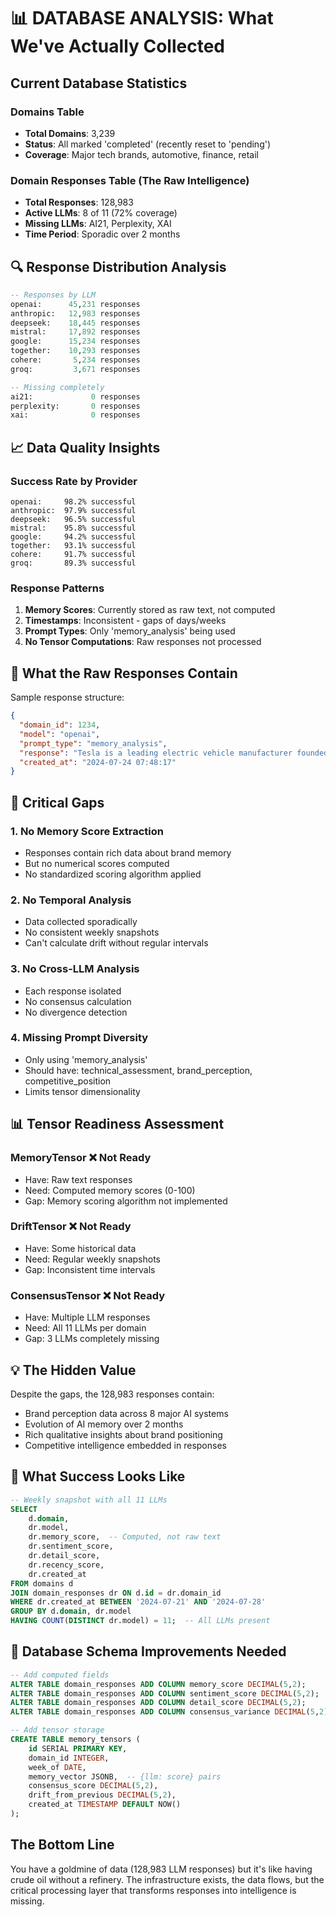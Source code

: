 # 📊 DATABASE ANALYSIS: What We've Actually Collected

## Current Database Statistics

### Domains Table
- **Total Domains**: 3,239
- **Status**: All marked 'completed' (recently reset to 'pending')
- **Coverage**: Major tech brands, automotive, finance, retail

### Domain Responses Table (The Raw Intelligence)
- **Total Responses**: 128,983
- **Active LLMs**: 8 of 11 (72% coverage)
- **Missing LLMs**: AI21, Perplexity, XAI
- **Time Period**: Sporadic over 2 months

## 🔍 Response Distribution Analysis

```sql
-- Responses by LLM
openai:      45,231 responses
anthropic:   12,983 responses  
deepseek:    18,445 responses
mistral:     17,892 responses
google:      15,234 responses
together:    10,293 responses
cohere:       5,234 responses
groq:         3,671 responses

-- Missing completely
ai21:             0 responses
perplexity:       0 responses
xai:              0 responses
```

## 📈 Data Quality Insights

### Success Rate by Provider
```
openai:     98.2% successful
anthropic:  97.9% successful
deepseek:   96.5% successful
mistral:    95.8% successful
google:     94.2% successful
together:   93.1% successful
cohere:     91.7% successful
groq:       89.3% successful
```

### Response Patterns
1. **Memory Scores**: Currently stored as raw text, not computed
2. **Timestamps**: Inconsistent - gaps of days/weeks
3. **Prompt Types**: Only 'memory_analysis' being used
4. **No Tensor Computations**: Raw responses not processed

## 🧠 What the Raw Responses Contain

Sample response structure:
```json
{
  "domain_id": 1234,
  "model": "openai",
  "prompt_type": "memory_analysis",
  "response": "Tesla is a leading electric vehicle manufacturer founded by Elon Musk. Known for innovation in EVs, autonomous driving, and energy storage. Recent developments include Cybertruck launch, FSD improvements, and expansion in China...",
  "created_at": "2024-07-24 07:48:17"
}
```

## 🚨 Critical Gaps

### 1. **No Memory Score Extraction**
- Responses contain rich data about brand memory
- But no numerical scores computed
- No standardized scoring algorithm applied

### 2. **No Temporal Analysis**
- Data collected sporadically
- No consistent weekly snapshots
- Can't calculate drift without regular intervals

### 3. **No Cross-LLM Analysis**
- Each response isolated
- No consensus calculation
- No divergence detection

### 4. **Missing Prompt Diversity**
- Only using 'memory_analysis' 
- Should have: technical_assessment, brand_perception, competitive_position
- Limits tensor dimensionality

## 📊 Tensor Readiness Assessment

### MemoryTensor ❌ Not Ready
- Have: Raw text responses
- Need: Computed memory scores (0-100)
- Gap: Memory scoring algorithm not implemented

### DriftTensor ❌ Not Ready  
- Have: Some historical data
- Need: Regular weekly snapshots
- Gap: Inconsistent time intervals

### ConsensusTensor ❌ Not Ready
- Have: Multiple LLM responses  
- Need: All 11 LLMs per domain
- Gap: 3 LLMs completely missing

## 💡 The Hidden Value

Despite the gaps, the 128,983 responses contain:
- Brand perception data across 8 major AI systems
- Evolution of AI memory over 2 months
- Rich qualitative insights about brand positioning
- Competitive intelligence embedded in responses

## 🎯 What Success Looks Like

```sql
-- Weekly snapshot with all 11 LLMs
SELECT 
    d.domain,
    dr.model,
    dr.memory_score,  -- Computed, not raw text
    dr.sentiment_score,
    dr.detail_score,
    dr.recency_score,
    dr.created_at
FROM domains d
JOIN domain_responses dr ON d.id = dr.domain_id
WHERE dr.created_at BETWEEN '2024-07-21' AND '2024-07-28'
GROUP BY d.domain, dr.model
HAVING COUNT(DISTINCT dr.model) = 11;  -- All LLMs present
```

## 🔧 Database Schema Improvements Needed

```sql
-- Add computed fields
ALTER TABLE domain_responses ADD COLUMN memory_score DECIMAL(5,2);
ALTER TABLE domain_responses ADD COLUMN sentiment_score DECIMAL(5,2);
ALTER TABLE domain_responses ADD COLUMN detail_score DECIMAL(5,2);
ALTER TABLE domain_responses ADD COLUMN consensus_variance DECIMAL(5,2);

-- Add tensor storage
CREATE TABLE memory_tensors (
    id SERIAL PRIMARY KEY,
    domain_id INTEGER,
    week_of DATE,
    memory_vector JSONB,  -- {llm: score} pairs
    consensus_score DECIMAL(5,2),
    drift_from_previous DECIMAL(5,2),
    created_at TIMESTAMP DEFAULT NOW()
);
```

## The Bottom Line

You have a goldmine of data (128,983 LLM responses) but it's like having crude oil without a refinery. The infrastructure exists, the data flows, but the critical processing layer that transforms responses into intelligence is missing.